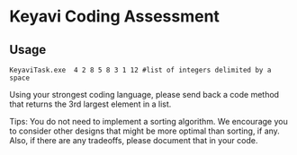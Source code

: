 # Keyavi Coding Assessment

## Usage

```shell
KeyaviTask.exe  4 2 8 5 8 3 1 12 #list of integers delimited by a space
```

Using your strongest coding language, please send back a code method that returns the 3rd largest element in a list.

Tips:
You do not need to implement a sorting algorithm. We encourage you to consider other designs that might be more optimal than sorting, if any. Also, if there are any tradeoffs, please document that in your code.
